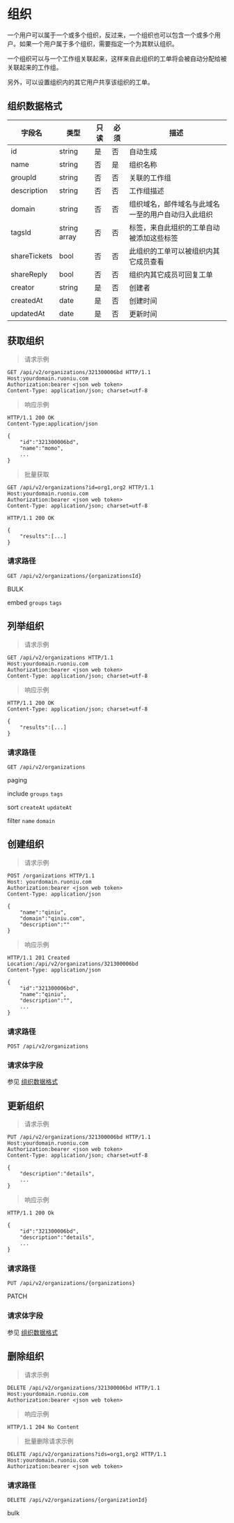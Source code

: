 组织
===

一个用户可以属于一个或多个组织，反过来，一个组织也可以包含一个或多个用户。如果一个用户属于多个组织，需要指定一个为其默认组织。

一个组织可以与一个工作组关联起来，这样来自此组织的工单将会被自动分配给被关联起来的工作组。

另外，可以设置组织内的其它用户共享该组织的工单。

## 组织数据格式

| 字段名 | 类型 | 只读 | 必须 | 描述 |
| --- | --- | --- | --- | --- |
| id | string |是 | 否 | 自动生成 |
| name | string |否 | 是 | 组织名称 |
| groupId | string | 否 | 否 | 关联的工作组 |
| description | string | 否 | 否 | 工作组描述 |
| domain | string | 否 | 否 | 组织域名，邮件域名与此域名一至的用户自动归入此组织 |
| tagsId | string array | 否 | 否 | 标签，来自此组织的工单自动被添加这些标签 |
| shareTickets |bool | 否 | 否 | 此组织的工单可以被组织内其它成员查看 |
| shareReply |bool | 否 | 否 | 组织内其它成员可回复工单 |
| creator |string | 是 | 否 | 创建者 |
| createdAt | date | 是 | 否 | 创建时间 |
| updatedAt | date | 是 | 否 | 更新时间 |

## 获取组织

> 请求示例

```http
GET /api/v2/organizations/321300006bd HTTP/1.1
Host:yourdomain.ruoniu.com
Authorization:bearer <json web token>
Content-Type: application/json; charset=utf-8
```

> 响应示例

```http
HTTP/1.1 200 OK
Content-Type:application/json

{
	"id":"321300006bd",
	"name":"momo",
	...
}
```


> 批量获取

```http
GET /api/v2/organizations?id=org1,org2 HTTP/1.1
Host:yourdomain.ruoniu.com
Authorization:bearer <json web token>
Content-Type: application/json; charset=utf-8
```

```http
HTTP/1.1 200 OK

{
	"results":[...]
}
```

### 请求路径

`GET /api/v2/organizations/{organizationsId}`

<label class="bulk">BULK</label>

<label class="embed">embed</label> `groups` `tags`

## 列举组织

> 请求示例

```http
GET /api/v2/organizations HTTP/1.1
Host:yourdomain.ruoniu.com
Authorization:bearer <json web token>
Content-Type: application/json; charset=utf-8
```

> 响应示例

```http
HTTP/1.1 200 OK
Content-Type: application/json; charset=utf-8

{
	"results":[...]
}
```
### 请求路径
`GET /api/v2/organizations`

<label class="paging">paging</label>

<label class="include">include</label> `groups` `tags`

<label class="sort">sort</label> `createAt` `updateAt`

<label class="filter">filter</label> `name` `domain`

## 创建组织
> 请求示例

```http
POST /organizations HTTP/1.1
Host: yourdomain.ruoniu.com
Authorization:bearer <json web token>
Content-Type: application/json

{
	"name":"qiniu",
	"domain":"qiniu.com",
	"description":""
}
```

> 响应示例

```http
HTTP/1.1 201 Created
Location:/api/v2/organizations/321300006bd
Content-Type: application/json

{
	"id":"321300006bd",
	"name":"qiniu",
	"description":"",
	...
}
```

### 请求路径

`POST /api/v2/organizations `

### 请求体字段

参见 [组织数据格式](#组织数据格式)

## 更新组织

> 请求示例

```http
PUT /api/v2/organizations/321300006bd HTTP/1.1
Host:yourdomain.ruoniu.com
Authorization:bearer <json web token>
Content-Type: application/json; charset=utf-8

{
	"description":"details",
	...
}
```

> 响应示例

```http
HTTP/1.1 200 Ok

{
	"id":"321300006bd",
	"description":"details",
	...
}
```

### 请求路径

`PUT /api/v2/organizations/{organizations}`

<label class="patch">PATCH</label>

### 请求体字段

参见 [组织数据格式](#组织数据格式)


## 删除组织

> 请求示例

```http
DELETE /api/v2/organizations/321300006bd HTTP/1.1
Host:yourdomain.ruoniu.com
Authorization:bearer <json web token>
```

> 响应示例

```http
HTTP/1.1 204 No Content
```

> 批量删除请求示例

```http
DELETE /api/v2/organizations?ids=org1,org2 HTTP/1.1
Host:yourdomain.ruoniu.com
Authorization:bearer <json web token>
```


### 请求路径

`DELETE /api/v2/organizations/{organizationId}`

<label class="patch">bulk</label>


